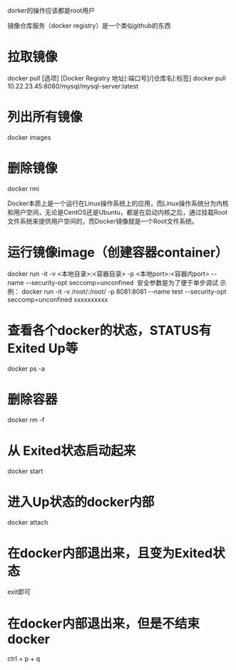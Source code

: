 dorker的操作应该都是root用户

镜像仓库服务（docker registry）是一个类似github的东西

# 拉取镜像
docker pull [选项] [Docker Registry 地址[:端口号]/]仓库名[:标签]
docker pull 10.22.23.45:8080/mysql/mysql-server:latest

# 列出所有镜像
docker images

# 删除镜像
docker rmi <image ID>

Docker本质上是一个运行在Linux操作系统上的应用，而Linux操作系统分为内核和用户空间，无论是CentOS还是Ubuntu，都是在启动内核之后，通过挂载Root文件系统来提供用户空间的，而Docker镜像就是一个Root文件系统。
# 运行镜像image（创建容器container）
docker run -it -v <本地目录>:<容器目录> -p <本地port>:<容器内port> --name <NAMES> --security-opt seccomp=unconfined <IMAGE ID> 安全参数是为了便于单步调试
示例：
docker run -it -v /root/:/root/ -p 8081:8081 --name test --security-opt seccomp=unconfined xxxxxxxxxx 

# 查看各个docker的状态，STATUS有 Exited Up等
docker ps -a

# 删除容器
docker rm -f <CONTAINER ID>

# 从 Exited状态启动起来
docker start <CONTAINER ID>

# 进入Up状态的docker内部
docker attach <CONTAINER ID>

# 在docker内部退出来，且变为Exited状态
exit即可

# 在docker内部退出来，但是不结束docker
ctrl + p + q